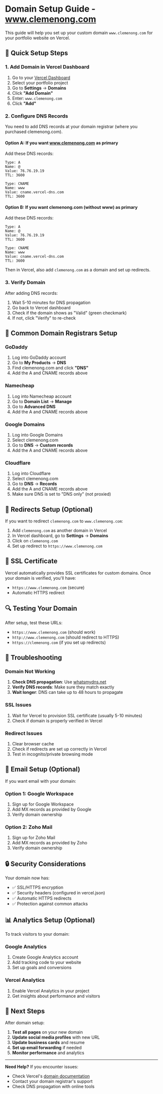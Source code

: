 # Domain Setup Guide - www.clemenong.com

This guide will help you set up your custom domain `www.clemenong.com` for your portfolio website on Vercel.

## 🚀 Quick Setup Steps

### 1. Add Domain in Vercel Dashboard

1. Go to your [Vercel Dashboard](https://vercel.com/dashboard)
2. Select your portfolio project
3. Go to **Settings** → **Domains**
4. Click **"Add Domain"**
5. Enter: `www.clemenong.com`
6. Click **"Add"**

### 2. Configure DNS Records

You need to add DNS records at your domain registrar (where you purchased clemenong.com).

#### Option A: If you want www.clemenong.com as primary

Add these DNS records:

```
Type: A
Name: @
Value: 76.76.19.19
TTL: 3600

Type: CNAME
Name: www
Value: cname.vercel-dns.com
TTL: 3600
```

#### Option B: If you want clemenong.com (without www) as primary

Add these DNS records:

```
Type: A
Name: @
Value: 76.76.19.19
TTL: 3600

Type: CNAME
Name: www
Value: cname.vercel-dns.com
TTL: 3600
```

Then in Vercel, also add `clemenong.com` as a domain and set up redirects.

### 3. Verify Domain

After adding DNS records:
1. Wait 5-10 minutes for DNS propagation
2. Go back to Vercel dashboard
3. Check if the domain shows as "Valid" (green checkmark)
4. If not, click "Verify" to re-check

## 🔧 Common Domain Registrars Setup

### GoDaddy
1. Log into GoDaddy account
2. Go to **My Products** → **DNS**
3. Find clemenong.com and click **"DNS"**
4. Add the A and CNAME records above

### Namecheap
1. Log into Namecheap account
2. Go to **Domain List** → **Manage**
3. Go to **Advanced DNS**
4. Add the A and CNAME records above

### Google Domains
1. Log into Google Domains
2. Select clemenong.com
3. Go to **DNS** → **Custom records**
4. Add the A and CNAME records above

### Cloudflare
1. Log into Cloudflare
2. Select clemenong.com
3. Go to **DNS** → **Records**
4. Add the A and CNAME records above
5. Make sure DNS is set to "DNS only" (not proxied)

## 🔄 Redirects Setup (Optional)

If you want to redirect `clemenong.com` to `www.clemenong.com`:

1. Add `clemenong.com` as another domain in Vercel
2. In Vercel dashboard, go to **Settings** → **Domains**
3. Click on `clemenong.com`
4. Set up redirect to `https://www.clemenong.com`

## 📱 SSL Certificate

Vercel automatically provides SSL certificates for custom domains. Once your domain is verified, you'll have:
- `https://www.clemenong.com` (secure)
- Automatic HTTPS redirect

## 🔍 Testing Your Domain

After setup, test these URLs:
- `https://www.clemenong.com` (should work)
- `http://www.clemenong.com` (should redirect to HTTPS)
- `https://clemenong.com` (if you set up redirects)

## 🐛 Troubleshooting

### Domain Not Working
1. **Check DNS propagation**: Use [whatsmydns.net](https://whatsmydns.net)
2. **Verify DNS records**: Make sure they match exactly
3. **Wait longer**: DNS can take up to 48 hours to propagate

### SSL Issues
1. Wait for Vercel to provision SSL certificate (usually 5-10 minutes)
2. Check if domain is properly verified in Vercel

### Redirect Issues
1. Clear browser cache
2. Check if redirects are set up correctly in Vercel
3. Test in incognito/private browsing mode

## 📧 Email Setup (Optional)

If you want email with your domain:

### Option 1: Google Workspace
1. Sign up for Google Workspace
2. Add MX records as provided by Google
3. Verify domain ownership

### Option 2: Zoho Mail
1. Sign up for Zoho Mail
2. Add MX records as provided by Zoho
3. Verify domain ownership

## 🔒 Security Considerations

Your domain now has:
- ✅ SSL/HTTPS encryption
- ✅ Security headers (configured in vercel.json)
- ✅ Automatic HTTPS redirects
- ✅ Protection against common attacks

## 📊 Analytics Setup (Optional)

To track visitors to your domain:

### Google Analytics
1. Create Google Analytics account
2. Add tracking code to your website
3. Set up goals and conversions

### Vercel Analytics
1. Enable Vercel Analytics in your project
2. Get insights about performance and visitors

## 🎯 Next Steps

After domain setup:
1. **Test all pages** on your new domain
2. **Update social media profiles** with new URL
3. **Update business cards** and resume
4. **Set up email forwarding** if needed
5. **Monitor performance** and analytics

---

**Need Help?** If you encounter issues:
- Check Vercel's [domain documentation](https://vercel.com/docs/concepts/projects/custom-domains)
- Contact your domain registrar's support
- Check DNS propagation with online tools 